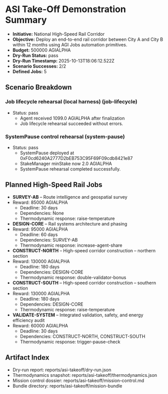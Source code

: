 # ASI Take-Off Demonstration Summary

- **Initiative:** National High-Speed Rail Corridor
- **Objective:** Deploy an end-to-end rail corridor between City A and City B within 12 months using AGI Jobs automation primitives.
- **Budget:** 500000 AGIALPHA
- **Dry-Run Status:** pass
- **Dry-Run Timestamp:** 2025-10-13T18:06:12.522Z
- **Scenario Successes:** 2/2
- **Defined Jobs:** 5

## Scenario Breakdown

### Job lifecycle rehearsal (local harness) (job-lifecycle)
- Status: pass
  - Agent received 1099.0 AGIALPHA after finalization
  - Job lifecycle rehearsal succeeded without errors.

### SystemPause control rehearsal (system-pause)
- Status: pass
  - SystemPause deployed at 0xF0cd6240A2777D2bEB753C95F69F09cdb8421e87
  - StakeManager minStake now 2.0 AGIALPHA
  - SystemPause rehearsal completed successfully.

## Planned High-Speed Rail Jobs

- **SURVEY-AB** – Route intelligence and geospatial survey
- Reward: 85000 AGIALPHA
  - Deadline: 30 days
  - Dependencies: None
  - Thermodynamic response: raise-temperature
- **DESIGN-CORE** – Rail systems architecture and phasing
- Reward: 95000 AGIALPHA
  - Deadline: 60 days
  - Dependencies: SURVEY-AB
  - Thermodynamic response: increase-agent-share
- **CONSTRUCT-NORTH** – High-speed corridor construction – northern section
- Reward: 130000 AGIALPHA
  - Deadline: 180 days
  - Dependencies: DESIGN-CORE
  - Thermodynamic response: double-validator-bonus
- **CONSTRUCT-SOUTH** – High-speed corridor construction – southern section
- Reward: 130000 AGIALPHA
  - Deadline: 180 days
  - Dependencies: DESIGN-CORE
  - Thermodynamic response: raise-temperature
- **VALIDATE-SYSTEM** – Integrated validation, safety, and energy efficiency audit
- Reward: 60000 AGIALPHA
  - Deadline: 30 days
  - Dependencies: CONSTRUCT-NORTH, CONSTRUCT-SOUTH
  - Thermodynamic response: trigger-pause-check

## Artifact Index

- Dry-run report: reports/asi-takeoff/dry-run.json
- Thermodynamics snapshot: reports/asi-takeoff/thermodynamics.json
- Mission control dossier: reports/asi-takeoff/mission-control.md
- Bundle directory: reports/asi-takeoff/mission-bundle
